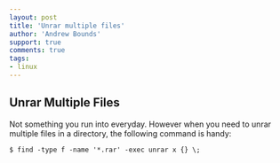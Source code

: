 ```yaml
---
layout: post
title: 'Unrar multiple files'
author: 'Andrew Bounds'
support: true
comments: true
tags:
- linux
---
```


## Unrar Multiple Files

Not something you run into everyday. However when you need to unrar multiple files in a directory, the following command is handy:

```shell
$ find -type f -name '*.rar' -exec unrar x {} \;
```
